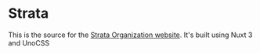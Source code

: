 # Strata

This is the source for the [Strata Organization website](https://stratawm.github.io). It's built using Nuxt 3 and UnoCSS